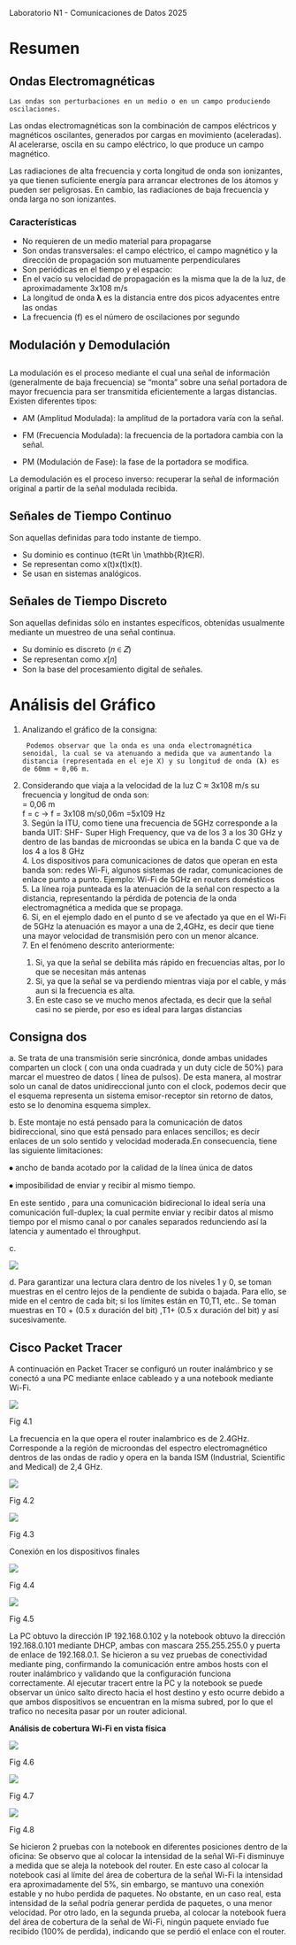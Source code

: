 Laboratorio N1 \- Comunicaciones de Datos 2025 

# Resumen 

	

## Ondas Electromagnéticas 

	Las ondas son perturbaciones en un medio o en un campo produciendo oscilaciones.  
Las ondas electromagnéticas son la combinación de campos eléctricos y 	magnéticos oscilantes, generados por cargas en movimiento (aceleradas). Al acelerarse, oscila en su campo eléctrico, lo que produce un campo magnético. 

Las radiaciones de alta frecuencia y corta longitud de onda son ionizantes, ya que tienen suficiente energía para arrancar electrones de los átomos y pueden ser peligrosas. En cambio, las radiaciones de baja frecuencia y  onda larga no son ionizantes.

### 	Características 

* No requieren de un medio material para propagarse  
* Son ondas transversales: el campo eléctrico, el campo magnético y la dirección de propagación son mutuamente perpendiculares  
* Son periódicas en el tiempo y el espacio:   
* En el vacío su velocidad de propagación es la misma que la de la luz, de aproximadamente 3x108 m/s   
* La longitud de onda 𝛌 es la distancia entre dos picos adyacentes entre las ondas   
* La frecuencia (f) es el número de oscilaciones por segundo 

## Modulación y Demodulación

## 

La modulación es el proceso mediante el cual una señal de información (generalmente de baja frecuencia) se “monta” sobre una señal portadora de mayor frecuencia para ser transmitida eficientemente a largas distancias.  
Existen diferentes tipos:

* AM (Amplitud Modulada): la amplitud de la portadora varía con la señal.

* FM (Frecuencia Modulada): la frecuencia de la portadora cambia con la señal.

* PM (Modulación de Fase): la fase de la portadora se modifica.

La demodulación es el proceso inverso: recuperar la señal de información original a partir de la señal modulada recibida.

## Señales de Tiempo Continuo

Son aquellas definidas para todo instante de tiempo.

* Su dominio es continuo (t∈Rt \\in \\mathbb{R}t∈R).  
* Se representan como x(t)x(t)x(t).  
* Se usan en sistemas analógicos.

## Señales de Tiempo Discreto

Son aquellas definidas sólo en instantes específicos, obtenidas usualmente mediante un muestreo de una señal continua.

* Su dominio es discreto (𝑛 ∈ 𝑍)  
* Se representan como 𝑥\[𝑛\]  
* Son la base del procesamiento digital de señales.

# 

# Análisis del Gráfico 

1. Analizando el gráfico de la consigna: 

		  
		Podemos observar que la onda es una onda electromagnética senoidal, la cual se va atenuando a medida que va aumentando la distancia (representada en el eje X) y su longitud de onda (𝛌) es de 60mm ≈ 0,06 m.   
	

2. Considerando que viaja a la velocidad de la luz C ≈ 3x108 m/s su frecuencia y longitud de onda son:   
    \= 0,06 m   
   	f \= c    → f \= 3x108 m/s0,06m  \=5x109 Hz    
   3. Según la ITU, como tiene una frecuencia de 5GHz corresponde a la banda UIT: SHF- Super High Frequency, que va de los 3 a los 30 GHz y dentro de las bandas de microondas se ubica en la banda C que va de los 4 a los 8 GHz   
   4. Los dispositivos para comunicaciones de datos que operan en esta banda son: redes Wi-Fi, algunos sistemas de radar, comunicaciones de enlace punto a punto. Ejemplo: Wi-Fi de 5GHz en routers domésticos  
   5. La línea roja punteada es la atenuación de la señal con respecto a la distancia, representando la pérdida de potencia de la onda electromagnética a medida que se propaga.   
   6.  Si, en el ejemplo dado en el punto d se ve afectado ya que en el Wi-Fi de 5GHz la atenuación es mayor a una de 2,4GHz, es decir que tiene una mayor velocidad de transmisión pero con un menor alcance.  
   7. En el fenómeno descrito anteriormente:   
      1. Si, ya que la señal se debilita más rápido en frecuencias altas, por lo que se necesitan más antenas   
      2. Si, ya que la señal se va perdiendo mientras viaja por el cable, y más aun si la frecuencia es alta.  
      3. En este caso se ve mucho menos afectada, es decir que la señal casi no se pierde, por eso es ideal para largas distancias   
           
## Consigna dos

a. Se trata de una transmisión serie sincrónica, donde ambas unidades comparten un clock ( con una onda cuadrada y un duty cicle de 50%) para marcar el muestreo de datos ( línea de pulsos). De esta manera, al mostrar solo un canal de datos unidireccional junto con el clock, podemos decir que el esquema representa un sistema emisor-receptor sin retorno de datos, esto se lo denomina esquema simplex.

b. Este montaje no está pensado para la comunicación de datos bidireccional, sino que está pensado para enlaces sencillos; es decir enlaces de un solo sentido y velocidad moderada.En consecuencia, tiene  las siguiente limitaciones:

⦁	ancho de banda acotado por la calidad de la línea única de datos

⦁	imposibilidad de enviar y recibir al mismo tiempo.

En este sentido , para una comunicación bidirecional lo ideal sería una comunicación full-duplex; la cual permite enviar y recibir datos al mismo tiempo por el mismo canal o por canales separados redunciendo así la latencia y aumentado el throughput.

c.   

![](Imagen9.png)

d. Para garantizar una lectura clara dentro de los niveles 1 y 0, se toman muestras en el centro lejos de la pendiente de subida o bajada. Para ello, se mide en el centro de cada bit; si los límites están en T0,T1, etc.. Se toman  muestras en T0 + (0.5 x duración del bit)  ,T1+ (0.5 x duración del bit)  y así sucesivamente. 



## Cisco Packet Tracer

 A continuación en Packet Tracer se configuró un router inalámbrico y se conectó a una PC mediante enlace cableado y a una notebook mediante Wi-Fi.

 ![](Imagen1.png)

Fig 4.1


La frecuencia en la que opera el router inalambrico es de 2.4GHz. Corresponde a la región de microondas del espectro electromagnético dentros de las ondas de radio y opera en la banda ISM (Industrial, Scientific and Medical) de 2,4 GHz.

![](Imagen2.png) 

Fig 4.2


![](Imagen3.png)

Fig 4.3


Conexión en los dispositivos finales


![](Imagen4.png)

Fig 4.4

![](Imagen5.png)

Fig 4.5

La PC obtuvo la dirección IP 192.168.0.102 y la notebook obtuvo la dirección 192.168.0.101 mediante DHCP, ambas con mascara 255.255.255.0 y puerta de enlace de 192.168.0.1.
Se hicieron a su vez pruebas de conectividad mediante ping, confirmando la comunicación entre ambos hosts con el router inalámbrico y validando que la configuración funciona correctamente. 
Al ejecutar tracert entre la PC y la notebook se puede observar un único salto directo hacia el host destino y esto ocurre debido a que ambos dispositivos se encuentran en la misma subred, por lo que el trafico no necesita pasar por un router adicional.

**Análisis de cobertura Wi-Fi en vista física**

![](Imagen6.png)

Fig 4.6

![](Imagen7.png)

Fig 4.7

![](Imagen8.png)

Fig 4.8

Se hicieron 2 pruebas con la notebook en diferentes posiciones dentro de la oficina: 
Se observo que al colocar la intensidad de la señal Wi-Fi disminuye a medida que se aleja la notebook del router. En este caso al colocar la notebook casi al límite del área de cobertura de la señal Wi-Fi la intensidad era aproximadamente del 5%, sin embargo, se mantuvo una conexión estable y no hubo perdida de paquetes. No obstante, en un caso real, esta intensidad de la señal podría generar perdida de paquetes, o una menor velocidad.
Por otro lado, en la segunda prueba, al colocar la notebook fuera del área de cobertura de la señal de Wi-Fi, ningún paquete enviado fue recibido (100% de perdida), indicando que se perdió el enlace con el router.
